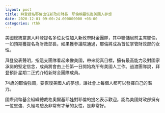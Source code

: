 ```yaml
---
layout: post
title: 拜登提名耶倫出任新政府財長　耶倫稱要恢復美國人夢想
date: 2020-12-01 09:00:24.000000000 +08:00
categories: rthk
---
```


美國總統當選人拜登提名多位女性加入新政府財金團隊，其中聯儲局前主席耶倫，一如預期獲提名為財政部長，如果獲參議院通過，耶倫將成為首位掌管財政部的女性。

拜登發表聲明，指這支團隊看起來像美國，帶來認真目標，擁有最高能力及對國家承諾的堅定信念，成員將會由上任第一日開始為所有美國人工作。過渡團隊說，拜登預計星期二正式介紹新財金團隊成員。

74歲的耶倫強調，要恢復美國人的夢想，讓社會上每個人都可以發揮自己的潛力。

國際貨幣基金組織總裁格奧爾基耶娃對耶倫的提名表示歡迎，認為美國財政部擁有一位堅強、久經考驗及非常有才華的女性，是非常好。
